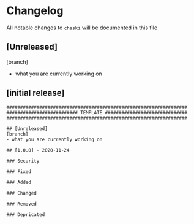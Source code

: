 # Changelog

All notable changes to `chaski` will be documented in this file

## [Unreleased] 
[branch]
- what you are currently working on
 

## [initial release]


```
##################################################################
########################## TEMPLATE ##############################
##################################################################

## [Unreleased] 
[branch]
- what you are currently working on
 
## [1.0.0] - 2020-11-24

### Security

### Fixed

### Added

### Changed

### Removed

### Depricated
```
